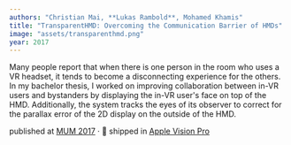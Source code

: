 ```yaml
---
authors: "Christian Mai, **Lukas Rambold**, Mohamed Khamis"
title: "TransparentHMD: Overcoming the Communication Barrier of HMDs"
image: "assets/transparenthmd.png"
year: 2017
---
```

Many people report that when there is one person in the room who uses a VR headset, it tends to become a disconnecting experience for the others. In my bachelor thesis, I worked on improving collaboration between in-VR users and bystanders by displaying the in-VR user's face on top of the HMD. Additionally, the system tracks the eyes of its observer to correct for the parallax error of the 2D display on the outside of the HMD.

published at [MUM 2017](https://www.researchgate.net/publication/323560882_TransparentHMD_Revealing_the_HMD_User's_Face_to_Bystanders) · 🚀 shipped in [Apple Vision Pro](https://www.apple.com/apple-vision-pro/)
